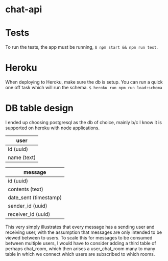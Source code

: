 # chat-api

# Tests
To run the tests, the app must be running, `$ npm start && npm run test`.

# Heroku
When deploying to Heroku, make sure the db is setup. You can run a quick one off task
which will run the schema.
`$ heroku run npm run load:schema`
# DB table design
I ended up choosing postgresql as the db of choice, mainly b/c I know it is supported on heroku with node applications.

| user        |
| ------------|
| id (uuid)   |
| name (text) |

| message               |
| ----------------------|
| id (uuid)             |
| contents (text)       |
| date_sent (timestamp) |
| sender_id (uuid)      |
| receiver_id (uuid)    |

This very simply illustrates that every message has a sending user and receiving user, with the assumption that messages are only intended to be viewed between to users.
To scale this for messages to be consumed between multiple users, I would have to consider adding a third table of perhaps chat_room, which then arises a user_chat_room many to many table in which we connect which users are subscribed to which rooms.
